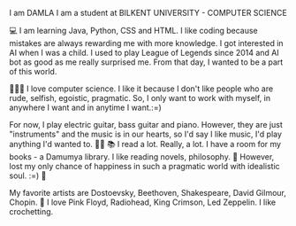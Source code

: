 I am DAMLA I am a student at BILKENT UNIVERSITY - COMPUTER SCIENCE 

💻 I am learning Java, Python, CSS and HTML. 
I like coding because mistakes are always rewarding me with more knowledge. I got interested in AI when I was a child. I used to play League of Legends since 2014 and AI bot as good as me really surprised me. From that day, I wanted to be a part of this world. 

👩🏻‍💻 I love computer science. I like it because I don't like people who are rude, selfish, egoistic, pragmatic. So, I only want to work with myself, in anywhere I want and in anytime I want.:=)

For now, I play electric guitar, bass guitar and piano. However, they are just "instruments" and the music is in our hearts, so I'd say I like music, I'd play anything I'd wanted to. 🎹🎶   📚 I read a lot. Really, a lot.  I have a room for my books - a Damumya library. I like reading novels, philosophy. 📖
However, lost my only chance of happiness in such a pragmatic world with idealistic soul. :=) 🌌

My favorite artists are Dostoevsky, Beethoven, Shakespeare, David Gilmour, Chopin. 💐 I love Pink Floyd, Radiohead, King Crimson, Led Zeppelin. 
I like crochetting. 
